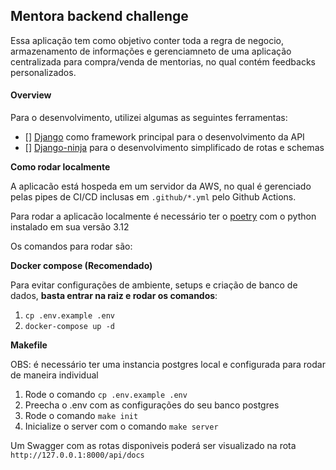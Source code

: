 ## Mentora backend challenge

Essa aplicação tem como objetivo conter toda a regra de negocio, armazenamento de informações e gerenciamneto de uma aplicação centralizada para compra/venda de mentorias, no qual contém feedbacks personalizados.

#### Overview

Para o desenvolvimento, utilizei algumas as seguintes ferramentas:

- [] [Django]() como framework principal para o desenvolvimento da API
- [] [Django-ninja]() para o desenvolvimento simplificado de rotas e schemas

**Como rodar localmente**

A aplicacão está hospeda em um servidor da AWS, no qual é gerenciado pelas pipes de CI/CD inclusas em `.github/*.yml` pelo Github Actions.

Para rodar a aplicacão localmente é necessário ter o [poetry](https://python-poetry.org/) com o python instalado em sua versão 3.12

Os comandos para rodar são:

**Docker compose (Recomendado)**

Para evitar configurações de ambiente, setups e criação de banco de dados, <strong>basta entrar na raiz e rodar os comandos</strong>:

1. `cp .env.example .env`
2. `docker-compose up -d`

**Makefile**

OBS: é necessário ter uma instancia postgres local e configurada para rodar de maneira individual

1. Rode o comando `cp .env.example .env`
2. Preecha o .env com as configurações do seu banco postgres
3. Rode o comando `make init`
4. Inicialize o server com o comando `make server`

Um Swagger com as rotas disponiveis poderá ser visualizado na rota `http://127.0.0.1:8000/api/docs`

